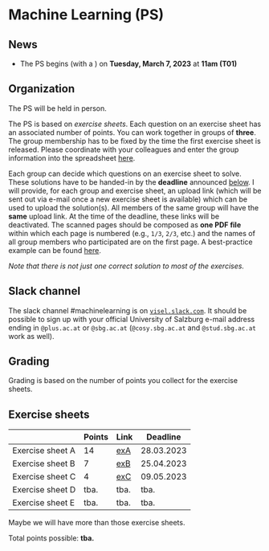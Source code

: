 # Machine Learning (PS)

## News

- The PS begins (with a ) on **Tuesday, March 7, 2023** at **11am (T01)**

## Organization

The PS will be held in person.

The PS is based on *exercise sheets*. Each question on an exercise sheet has an associated number of points. You can work together in groups of **three**. The group membership has to be fixed by the time the first exercise sheet is released. Please coordinate with your  colleagues and enter the group information into the spreadsheet [here](https://myfiles.sbg.ac.at/index.php/s/q9siDmSqcrDkwmx).

Each group can decide which questions on an exercise sheet to solve. These solutions have to be handed-in by the **deadline** announced [below](#Exercise-sheets). I will provide, for each group and exercise sheet, an upload link (which will be sent out via e-mail once a new exercise sheet is available) which can be used to upload the solution(s). All members of the same group will have the **same** upload link. At the time of the deadline, these links will be deactivated. The scanned pages should be composed as **one PDF file** within which each page is numbered (e.g., `1/3`, `2/3`, etc.) and the names of all group members who participated are on the first page. A best-practice example can be found [here](Example-Submission.pdf). 

*Note that there is not just one correct solution to most of the exercises.*

## Slack channel

The slack channel #machinelearning is on [`visel.slack.com`](https://visel.slack.com). It should be possible to sign up with your official University of Salzburg e-mail address ending in `@plus.ac.at` or `@sbg.ac.at` (`@cosy.sbg.ac.at` and `@stud.sbg.ac.at` work as well).

## Grading

Grading is based on the number of points you collect for the exercise sheets.  

## Exercise sheets

| | **Points** | **Link** | **Deadline** |
|---|---|---|---|
| Exercise sheet A  | 14   | [exA](exA.pdf) | 28.03.2023 | 
| Exercise sheet B  | 7    | [exB](exB.pdf) | 25.04.2023 | 
| Exercise sheet C  | 4    | [exC](exC.pdf) | 09.05.2023 | 
| Exercise sheet D  | tba.   | tba. | tba. | 
| Exercise sheet E  | tba.   | tba. | tba. | 

Maybe we will have more than those exercise sheets.

Total points possible: **tba.**
